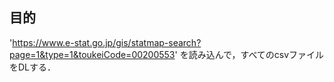 ## 目的

'https://www.e-stat.go.jp/gis/statmap-search?page=1&type=1&toukeiCode=00200553'
を読み込んで，すべてのcsvファイルをDLする．
